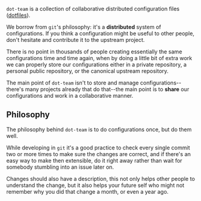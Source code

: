 `dot-team` is a collection of collaborative distributed configuration files ([dotfiles][]).

We borrow from `git`'s philosophy: it's a **distributed** system of configurations. If you think a
configuration might be useful to other people, don't hesitate and contribute it to the upstream
project.

There is no point in thousands of people creating essentially the same configurations time and time
again, when by doing a little bit of extra work we can properly store our configurations either in a
private repository, a personal public repository, or the canonical upstream repository.

The main point of `dot-team` isn't to store and manage configurations--there's many projects already
that do that--the main point is to **share** our configurations and work in a collaborative manner.

## Philosophy

The philosophy behind `dot-team` is to do configurations once, but do them well.

While developing in `git` it's a good practice to check every single commit two or more times to
make sure the changes are correct, and if there's an easy way to make then extensible, do it right
away rather than wait for somebody stumbling into an issue later on.

Changes should also have a description, this not only helps other people to understand the change,
but it also helps your future self who might not remember why you did that change a month, or even a
year ago.

[dotfiles]: https://en.wikipedia.org/wiki/Hidden_file_and_hidden_directory
[git]: https://git-scm.com/
